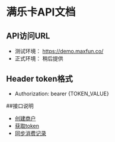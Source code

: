 # 满乐卡API文档

## API访问URL
   
  * 测试环境： https://demo.maxfun.co/
  * 正式环境： 稍后提供


##  Header token格式
  * Authorization: bearer {TOKEN_VALUE}


##接口说明
  * [创建商户](https://github.com/maxfunapi/api/blob/master/create_merchant.md)
  * [获取token](https://github.com/maxfunapi/api/blob/master/get_access_token.md)
  * [同步消费记录](https://github.com/maxfunapi/api/blob/master/syn_transaction.md)
